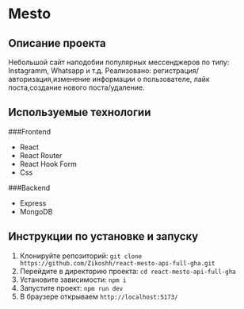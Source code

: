# Mesto

## Описание проекта

Небольшой сайт наподобии популярных мессенджеров по типу: Instagramm, Whatsapp и т.д. Реализовано: регистрация/авторизация,изменение информации о пользователе, лайк поста,создание нового поста/удаление.

## Используемые технологии

###Frontend

- React
- React Router
- React Hook Form
- Css

###Backend

- Express
- MongoDB

## Инструкции по установке и запуску

1. Клонируйте репозиторий: `git clone https://github.com/Zikoshh/react-mesto-api-full-gha.git`
2. Перейдите в директорию проекта: `cd react-mesto-api-full-gha`
3. Установите зависимости: `npm i`
4. Запустите проект: `npm run dev`
5. В браузере открываем `http://localhost:5173/`
